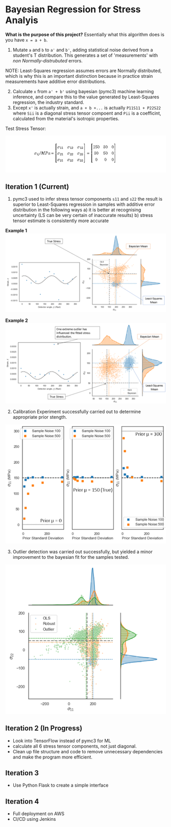 # Bayesian Regression for Stress Analyis
__What is the purpose of this project?__
Essentially what this algorithm does is you have `x = a + b`. 
1. Mutate `a` and `b` to `a'` and `b'`, adding statistical noise derived from a student's T distribution. This generates a set of 'measurements' with *non Normally-distrubuted* errors. 

NOTE: Least-Squares regression assumes errors are Normally distributed, which is why this is an important distinction because in practice strain measurements have additive error distributions. 

2. Calculate `x` from `a' + b'` using bayesian (pymc3) machine learning inference, and compare this to the value generated by Least-Squares regression, the industry standard.
3. Except `x'` is actually strain, and `a + b +...` is actually `P11S11 + P22S22` where `Sii` is a diagonal stress tensor compoent and `Pii` is a coefficint, calculated from the material's isotropic properties.

Test Stress Tensor:

![](true_s.png)

## Iteration 1 (Current)
1. pymc3 used to infer stress tensor components `s11` and `s22` the result is superior to Least-Squares regression in samples with additive error distribution in the following ways 
    a) it is better at recognising uncertainty (LS can be very certain of inaccurate results)
    b) stress tensor estimate is consistently more accurate


__Example 1__
![](s93D.png)



__Example 2__
![](s103d.png)

2. Calibration Experiment successfully carried out to determine appropriate prior stength.

![](prior.png)

3. Outlier detection was carried out successfully, but yielded a minor improvement to the bayesian fit for the samples tested. 


![](outlierS9.png)


## Iteration 2 (In Progress)
- Look into TensorFlow instead of pymc3 for ML
- calculate all 6 stress tensor components, not just diagonal.
- Clean up file structure and code to remove unnecessary dependencies and make the program more efficient.

## Iteration 3 
- Use Python Flask to create a simple interface

## Iteration 4
- Full deployment on AWS
- CI/CD using Jenkins